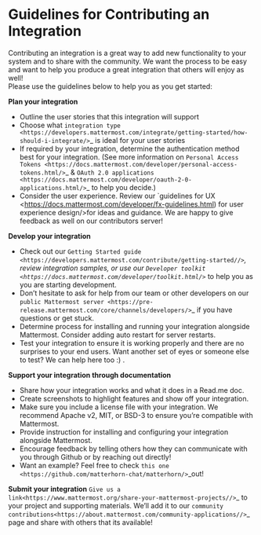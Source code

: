 Guidelines for Contributing an Integration
 ===========================================
 Contributing an integration is a great way to add new functionality to your system and to share with the community.  We want the process to be easy and want to help you produce a great integration that others will enjoy as well!  
 Please use the guidelines below to help you as you get started: 

 **Plan your integration** 
  - Outline the user stories that this integration will support
  - Choose what `integration type <https://developers.mattermost.com/integrate/getting-started/how-should-i-integrate/>`_ is ideal for your user stories
  - If required by your integration, determine the authentication method best for your integration.  (See more information on `Personal Access Tokens <https://docs.mattermost.com/developer/personal-access-tokens.html/>`_ & `OAuth 2.0 applications <https://docs.mattermost.com/developer/oauth-2-0-applications.html/>`_ to help you decide.)
  - Consider the user experience.  Review our `guidelines for UX <https://docs.mattermost.com/developer/fx-guidelines.html) for user experience design/>for ideas and guidance. We are happy to give feedback as well on our contributors server!

 **Develop your integration**
  - Check out our `Getting Started guide <https://developers.mattermost.com/contribute/getting-started//>`_, review integration samples, or use our `Developer toolkit <https://docs.mattermost.com/developer/toolkit.html/>`_ to help you as you are starting development.
  - Don’t hesitate to ask for help from our team or other developers on our `public Mattermost server <https://pre-release.mattermost.com/core/channels/developers/>`_ if you have questions or get stuck. 
  - Determine process for installing and running your integration alongside Mattermost.  Consider adding auto restart for server restarts. 
  - Test your integration to ensure it is working properly and there are no surprises to your end users.  Want another set of eyes or someone else to test? We can help here too :) .

 **Support your integration through documentation**
  - Share how your integration works and what it does in a Read.me doc. 
  - Create screenshots to highlight features and show off your integration.
  - Make sure you include a license file with your integration.  We recommend Apache v2, MIT, or BSD-3 to ensure you’re compatible with Mattermost.
  - Provide instruction for installing and configuring  your integration alongside Mattermost.  
  - Encourage feedback by telling others how they can communicate with you through Github or by reaching out directly!
  - Want an example?  Feel free to check `this one <https://github.com/matterhorn-chat/matterhorn/>`_out! 

 **Submit your integration**
 `Give us a link<https://www.mattermost.org/share-your-mattermost-projects//>`_ to your project and supporting materials. We’ll add it to our `community contributions<https://about.mattermost.com/community-applications//>`_ page and share with others that its available!
